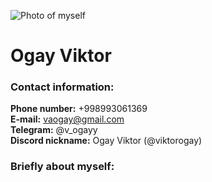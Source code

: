 ![Photo of myself](../rsschool-cv/images/photo.JPG)
# Ogay Viktor
### **Contact information:**  

**Phone number:** +998993061369  
**E-mail:** vaogay@gmail.com  
**Telegram:** @v_ogayy  
**Discord nickname:** Ogay Viktor (@viktorogay)  

### **Briefly about myself:**



